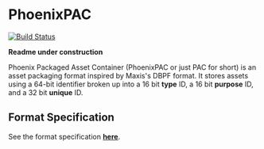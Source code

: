 PhoenixPAC
=================

[![Build Status](https://travis-ci.org/vincentzhang96/PhoenixPAC.svg?branch=master)](https://travis-ci.org/vincentzhang96/PhoenixPAC)

**Readme under construction**

Phoenix Packaged Asset Container (PhoenixPAC or just PAC for short) is an asset packaging format inspired by Maxis's
DBPF format. It stores assets using a 64-bit identifier broken up into a 16 bit **type** ID, a 16 bit **purpose** ID,
and a 32 bit **unique** ID.

Format Specification
----
See the format specification **[here](https://github.com/vincentzhang96/PhoenixPAC/blob/master/specification.md)**.

